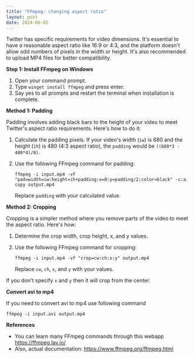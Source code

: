 ```yaml
---
title: "FFmpeg: changing aspect ratio"
layout: post
date: 2024-06-05
---
```


Twitter has specific requirements for video dimensions. It's essential to have a reasonable aspect ratio like 16:9 or 4:3, and the platform doesn't allow odd numbers of pixels in the width or height. It's also recommended to upload MP4 files for better compatibility.

**Step 1: Install FFmpeg on Windows**

1. Open your command prompt.
2. Type `winget install ffmpeg` and press enter.
3. Say yes to all prompts and restart the terminal when installation is complete.

**Method 1: Padding**

Padding involves adding black bars to the height of your video to meet Twitter's aspect ratio requirements. Here's how to do it:

1. Calculate the padding pixels. If your video's width (`iw`) is 680 and the height (`ih`) is 480 (4:3 aspect ratio), the `padding` would be `((680*3 - 480*4)/8)`.
2. Use the following FFmpeg command for padding:
    
    `ffmpeg -i input.mp4 -vf "pad=width=iw:height=ih+padding:x=0:y=padding/2:color=black" -c:a copy output.mp4`
    
    Replace `padding` with your calculated value.

**Method 2: Cropping**

Cropping is a simpler method where you remove parts of the video to meet the aspect ratio. Here's how:

1. Determine the crop width, crop height, x, and y values.
2. Use the following FFmpeg command for cropping:
    
    `ffmpeg -i input.mp4 -vf "crop=cw:ch:x:y" output.mp4`
    
    Replace `cw`, `ch`, `x`, and `y` with your values.

If you don't specify `x` and `y` then it will crop from the center.

**Convert avi to mp4**

If you need to convert avi to mp4 use following command

`ffmpeg -i input.avi output.mp4`

**References**

- You can learn many FFmpeg commands through this webapp https://ffmpeg.lav.io/
- Also, actual documentation: https://www.ffmpeg.org/ffmpeg.html

